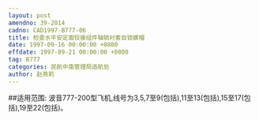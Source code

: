 ```yaml
---
layout: post
amendno: 39-2014
cadno: CAD1997-B777-06
title: 检查水平安定面铰接组件轴销衬套自锁螺帽
date: 1997-09-16 00:00:00 +0800
effdate: 1997-09-21 00:00:00 +0800
tag: B777
categories: 民航中南管理局适航处
author: 赵燕莉
---
```


##适用范围:
波音777-200型飞机,线号为3,5,7至9(包括),11至13(包括),15至17(包括),19至22(包括)。


